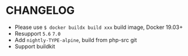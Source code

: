 # CHANGELOG

* Please use `$ docker buildx build xxx` build image, Docker 19.03+
* Resupport `5.6` `7.0`
* Add `nightly-TYPE-alpine`, build from php-src git
* Support buildkit
